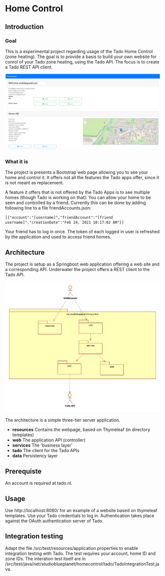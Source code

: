 # Home Control

## Introduction
### Goal
This is a experimental project regarding usage of the Tado Home Control (zone heating). 
The goal is to provide a basis to build your own website for conrol of your Tado zone
heating, using the Tado API. The focus is to create a Tado REST API client.

![Appliction](images/screenshot.png)

### What it is
The project is presents a Bootstrap web page allowing you to see your home and 
control it. It offers not all the features the Tado apps offer, since it 
is not meant as replacement.

A feature it offers that is not offered by the Tado Apps is to see multiple
homes (though Tado is working on that): You can allow your home to be seen
and controlled by a friend. Currently this can be done by adding following line
to a file friendAccounts.json:

```
[{"account":"[username]","friendAccount":"[friend username]","creationDate":"Feb 24, 2021 10:17:02 AM"}]
```
Your friend has to log in once. The token of each logged in user is refreshed by the
application and used to access friend homes.

## Architecture
The project is setup as a Springboot web application offering a web site and a 
corresponding API. Underwater the project offers a REST client to the Tado API.

![Architecture](images/architecture.png)

The architecture is a simple three-tier server application.

* **resources** Contains the webpage, based on Thymeleaf (in directory templates)
* **web** The application API (controller)
* **services** The 'business layer'
* **tado** The client for the Tado APIs
* **data** Persistency layer


## Prerequiste
An account is required at tado.nl.

## Usage
Use http://localhost:8080/ for an example of a website based on thymeleaf templates.
Use your Tado credentials to log in. Authentication takes place against the OAuth
authentication server of Tado.

## Integration testing
Adapt the file /src/test/resources/application.properties to enable integration
testing with Tado. The test requires your account, home ID and zone IDs.
The interation test itself are in /src/test/java/net/studioblueplanet/homecontrol/tado/TadoIntegrationTest.java.
